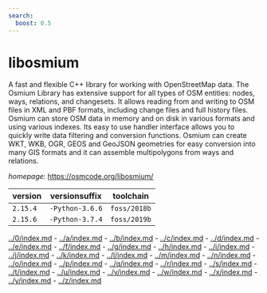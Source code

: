 ```yaml
---
search:
  boost: 0.5
---
```

# libosmium

A fast and flexible C++ library for working with OpenStreetMap data.  The Osmium Library has extensive support for all types of OSM entities:  nodes, ways, relations, and changesets.  It allows reading from and writing to OSM files in XML and PBF formats, including change files and full history files.  Osmium can store OSM data in memory and on disk in various formats and using various indexes.  Its easy to use handler interface allows you to quickly write data filtering and conversion functions.  Osmium can create WKT, WKB, OGR, GEOS and GeoJSON geometries for easy conversion into many GIS formats  and it can assemble multipolygons from ways and relations.

*homepage*: <https://osmcode.org/libosmium/>

version | versionsuffix | toolchain
--------|---------------|----------
``2.15.4`` | ``-Python-3.6.6`` | ``foss/2018b``
``2.15.6`` | ``-Python-3.7.4`` | ``foss/2019b``

[../0/index.md](0) - [../a/index.md](a) - [../b/index.md](b) - [../c/index.md](c) - [../d/index.md](d) - [../e/index.md](e) - [../f/index.md](f) - [../g/index.md](g) - [../h/index.md](h) - [../i/index.md](i) - [../j/index.md](j) - [../k/index.md](k) - [../l/index.md](l) - [../m/index.md](m) - [../n/index.md](n) - [../o/index.md](o) - [../p/index.md](p) - [../q/index.md](q) - [../r/index.md](r) - [../s/index.md](s) - [../t/index.md](t) - [../u/index.md](u) - [../v/index.md](v) - [../w/index.md](w) - [../x/index.md](x) - [../y/index.md](y) - [../z/index.md](z)

